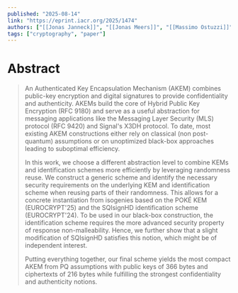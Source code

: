 ```yaml
---
published: "2025-08-14"
link: "https://eprint.iacr.org/2025/1474"
authors: ["[[Jonas Janneck]]", "[[Jonas Meers]]", "[[Massimo Ostuzzi]]", "[[Doreen Riepel]]"]
tags: ["cryptography", "paper"]
---
```


# Abstract

> An Authenticated Key Encapsulation Mechanism (AKEM) combines public-key encryption and digital signatures to provide confidentiality and authenticity.
> AKEMs build the core of Hybrid Public Key Encryption (RFC 9180) and serve as a useful abstraction for messaging applications like the Messaging Layer Security (MLS) protocol (RFC 9420) and Signal's X3DH protocol. To date, most existing AKEM constructions either rely on classical (non post-quantum) assumptions or on unoptimized black-box approaches leading to suboptimal efficiency.
> 
> In this work, we choose a different abstraction level to combine KEMs and identification schemes more efficiently by leveraging randomness reuse. We construct a generic scheme and identify the necessary security requirements on the underlying KEM and identification scheme when reusing parts of their randomness. This allows for a concrete instantiation from isogenies based on the POKÉ KEM (EUROCRYPT'25) and the SQIsignHD identification scheme (EUROCRYPT'24). To be used in our black-box construction, the identification scheme requires the more advanced security property of response non-malleability. Hence, we further show that a slight modification of SQIsignHD satisfies this notion, which might be of independent interest.
> 
> Putting everything together, our final scheme yields the most compact AKEM from PQ assumptions with public keys of 366 bytes and ciphertexts of 216 bytes while fulfilling the strongest confidentiality and authenticity notions.